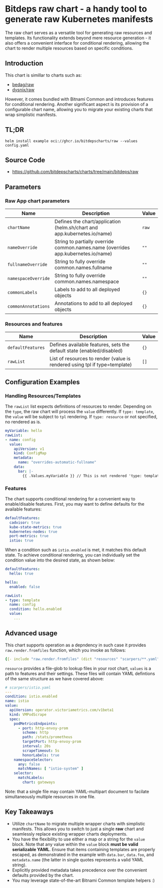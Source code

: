 # Bitdeps raw chart - a handy tool to generate raw Kubernetes manifests

The raw chart serves as a versatile tool for generating raw resources and templates. Its functionality extends beyond mere resource generation - it also offers a convenient interface for conditional rendering, allowing the chart to render multiple resources based on specific conditions.

## Introduction

This chart is simillar to charts such as:
  - [bedag/raw](https://artifacthub.io/packages/helm/main/raw)
  - [dysnix/raw](https://artifacthub.io/packages/helm/dysnix/raw)

However, it comes bundled with Bitnami Common and introduces features for conditional rendering. Another significant aspect is its provision of a configurable chart name, allowing you to migrate your existing charts that wrap simplistic manifests.

## TL;DR

```shell
helm install example oci://ghcr.io/bitdepscharts/raw --values config.yaml
```

## Source Code

* <https://github.com/bitdepscharts/charts/tree/main/bitdeps/raw>

## Parameters

### Raw App chart parameters

| Name                | Description                                                                       | Value |
| ------------------- | --------------------------------------------------------------------------------- | ----- |
| `chartName`         | Defines the chart/application (helm.sh/chart and app.kubernetes.io/name)          | `raw` |
| `nameOverride`      | String to partially override common.names.name (overrides app.kubernetes.io/name) | `""`  |
| `fullnameOverride`  | String to fully override common.names.fullname                                    | `""`  |
| `namespaceOverride` | String to fully override common.names.namespace                                   | `""`  |
| `commonLabels`      | Labels to add to all deployed objects                                             | `{}`  |
| `commonAnnotations` | Annotations to add to all deployed objects                                        | `{}`  |

### Resources and features

| Name              | Description                                                                | Value |
| ----------------- | -------------------------------------------------------------------------- | ----- |
| `defaultFeatures` | Defines available features, sets the default state (enabled/disabled)      | `{}`  |
| `rawList`         | List of resources to render (value is rendered using tpl if type=template) | `[]`  |

## Configuration Examples

### Handling Resources/Templates

The `rawList` list expects definitions of resources to render. Depending on the `type`, the raw chart will process the `value` differently. If `type: template`, the `value` will be subject to `tpl` rendering. If `type: resource` or not specified, no rendered as is.

```yaml
myVariable: hello
rawList:
- name: config
  value:
    apiVersion: v1
    kind: ConfigMap
    metadata:
      name: "overrides-automatic-fullname"
    data:
      bar: |-
        {{ .Values.myVariable }} // This is not rendered 'type: template' is not set.
```

### Features

The chart supports conditional rendering for a convenient way to enable/disable features. First, you may want to define defaults for the available features:

```yaml
defaultFeatures:
  cadvisor: true
  kube-state-metrics: true
  kubernetes-nodes: true
  port-metrics: true
  istio: true
```

When a condition such as `istio.enabled` is met, it matches this default state. To achieve conditional rendering, you can individually set the condition value into the desired state, as shown below:

```yaml
defaultFeatures:
  hello: true

hello:
  enabled: false

rawList:
- type: template
  name: config
  condition: hello.enabled
  value:
    ...
```

## Advanced usage

This chart supports operation as a depndency in such case it provides `raw.render.fromfiles` function, which you invoke as follows:

```yaml
{{- include "raw.render.fromfiles" (dict "resources" "scarpers/**.yaml" "values" .Values.scrapers "context" $) -}}
```

`resource` provides a file-glob to lookup files in your root chart, `values` is a path to features and their settings. These files will contain YAML defintions of the same structure as we have covered above:

```yaml
# scarpers/istio.yaml
---
condition: istio.enabled
name: istio
value:
  apiVersion: operator.victoriametrics.com/v1beta1
  kind: VMPodScrape
  spec:
    podMetricsEndpoints:
      - port: http-envoy-prom
        scheme: http
        path: /stats/prometheus
        targetPort: http-envoy-prom
        interval: 20s
        scrapeTimeout: 5s
        honorLabels: true
    namespaceSelector:
      any: false
      matchNames: [ "istio-system" ]
    selector:
      matchLabels:
        chart: gateways
```

Note: that a single file may contain YAML-multipart document to facilate simultaneously multiple resources in one file.

## Key Takeaways

* Utilize `chartName` to migrate multiple wrapper charts with simplistic manifests. This allows you to switch to just a single **raw** chart and seamlessly replace existing wrapper charts deployments.
* You have the flexibility to use either a map or a string for the `value` block. Note that any value within the `value` block **must be valid serializable YAML**. Ensure that items containing templates are properly escaped, as demonstrated in the example with `data.bar`, `data.foo`, and `metadata.name` (the latter in single quotes represents a valid YAML string).
* Explicitly provided metadata takes precedence over the convenient defaults provided by the chart.
* You may leverage state-of-the-art Bitnami Common template helpers :)
